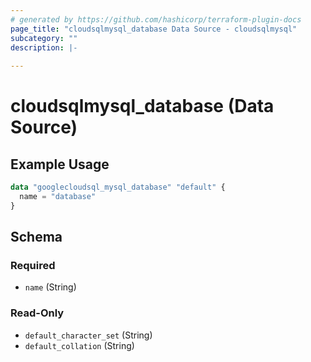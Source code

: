 ```yaml
---
# generated by https://github.com/hashicorp/terraform-plugin-docs
page_title: "cloudsqlmysql_database Data Source - cloudsqlmysql"
subcategory: ""
description: |-
  
---
```


# cloudsqlmysql_database (Data Source)



## Example Usage

```terraform
data "googlecloudsql_mysql_database" "default" {
  name = "database"
}
```

<!-- schema generated by tfplugindocs -->
## Schema

### Required

- `name` (String)

### Read-Only

- `default_character_set` (String)
- `default_collation` (String)
